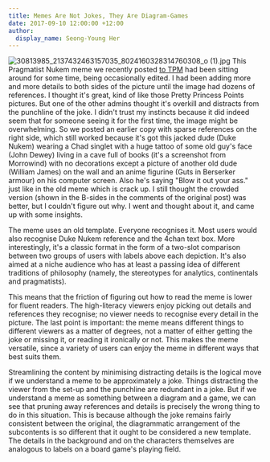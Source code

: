 ```yaml
---
title: Memes Are Not Jokes, They Are Diagram-Games
date: 2017-09-10 12:00:00 +12:00
author:
  display_name: Seong-Young Her
---
```


![30813985_2137432463157035_8024160328314760308_o (1).jpg](/uploads/30813985_2137432463157035_8024160328314760308_o%20(1).jpg)
This Pragmatist Nukem meme we recently posted [to TPM](https://www.facebook.com/thephilosophersmeme/photos/a.1652768588290094/2137432463157035/) had been sitting around for some time, being occasionally edited. I had been adding more and more details to both sides of the picture until the image had dozens of references. I thought it's great, kind of like those Pretty Princess Points pictures. But one of the other admins thought it's overkill and distracts from the punchline of the joke. I didn't trust my instincts because it did indeed seem that for someone seeing it for the first time, the image might be overwhelming. So we posted an earlier copy with sparse references on the right side, which still worked because it's got this jacked dude (Duke Nukem) wearing a Chad singlet with a huge tattoo of some old guy's face (John Dewey) living in a cave full of books (it's a screenshot from Morrowind) with no decorations except a picture of another old dude (William James) on the wall and an anime figurine (Guts in Berserker armour) on his computer screen. Also he's saying "Blow it out your ass." just like in the old meme which is crack up. I still thought the crowded version (shown in the B-sides in the comments of the original post) was better, but I couldn't figure out why. I went and thought about it, and came up with some insights.

The meme uses an old template. Everyone recognises it. Most users would also recognise Duke Nukem reference and the 4chan text box. More interestingly, it's a classic format in the form of a two-slot comparison between two groups of users with labels above each depiction. It's also aimed at a niche audience who has at least a passing idea of different traditions of philosophy (namely, the stereotypes for analytics, continentals and pragmatists). 

This means that the friction of figuring out how to read the meme is lower for fluent readers. The high-literacy viewers enjoy picking out details and references they recognise; no viewer needs to recognise every detail in the picture. The last point is important: the meme means different things to different viewers as a matter of degrees, not a matter of either getting the joke or missing it, or reading it ironically or not. This makes the meme versatile, since a variety of users can enjoy the meme in different ways that best suits them. 

Streamlining the content by minimising distracting details is the logical move if we understand a meme to be approximately a joke. Things distracting the viewer from the set-up and the punchline are redundant in a joke. But if we understand a meme as something between a diagram and a game, we can see that pruning away references and details is precisely the wrong thing to do in this situation. This is because although the joke remains fairly consistent between the original, the diagrammatic arrangement of the subcontents is so different that it ought to be considered a new template. The details in the background and on the characters themselves are analogous to labels on a board game's playing field. 